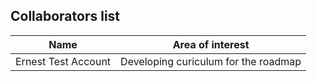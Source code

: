## Collaborators list

| Name | Area of interest |
| ---- | ---------------- |
| Ernest Test Account | Developing curiculum for the roadmap |

